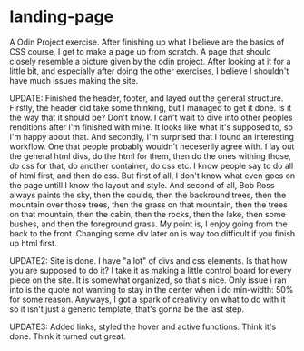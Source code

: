 # landing-page

A Odin Project exercise. After finishing up what I believe are the basics of CSS course, I get to make a page up from scratch. A page that should closely resemble a picture given by the odin project. After looking at it for a little bit, and especially after doing the other exercises, I believe I shouldn't have much issues making the site.

UPDATE:
Finished the header, footer, and layed out the general structure. Firstly, the header did take some thinking, but I managed to get it done. Is it the way that it should be? Don't know. I can't wait to dive into other peoples renditions after I'm finished with mine. It looks like what it's supposed to, so I'm happy about that. And secondly, I'm surprised that I found an interesting workflow. One that people probably wouldn't neceserily agree with. I lay out the general html divs, do the html for them, then do the ones withing those, do css for that, do another container, do css etc. I know people say to do all of html first, and then do css. But first of all, I don't know what even goes on the page untill I know the layout and style. And second of all, Bob Ross always paints the sky, then the coulds, then the backround trees, then the mountain over those trees, then the grass on that mountain, then the trees on that mountain, then the cabin, then the rocks, then the lake, then some bushes, and then the foreground grass. My point is, I enjoy going from the back to the front. Changing some div later on is way too difficult if you finish up html first.

UPDATE2:
Site is done. I have "a lot" of divs and css elements. Is that how you are supposed to do it? I take it as making a little control board for every piece on the site. It is somewhat organized, so that's nice. Only issue i ran into is the quote not wanting to stay in the center when i do min-width: 50% for some reason. Anyways, I got a spark of creativity on what to do with it so it isn't just a generic template, that's gonna be the last step.

UPDATE3:
Added links, styled the hover and active functions. Think it's done. Think it turned out great.